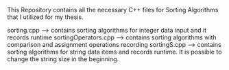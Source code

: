 This Repository contains all the necessary C++ files for Sorting Algorithms that I utilized for my thesis. 

sorting.cpp --> contains sorting algorithms for integer data input and it records  runtime
sortingOperators.cpp --> contains sorting algorithms with comparison and assignment operations recording
sortingS.cpp --> contains sorting algorithms for string data items and records runtime. It is possible to change the string size  in the beginning.
